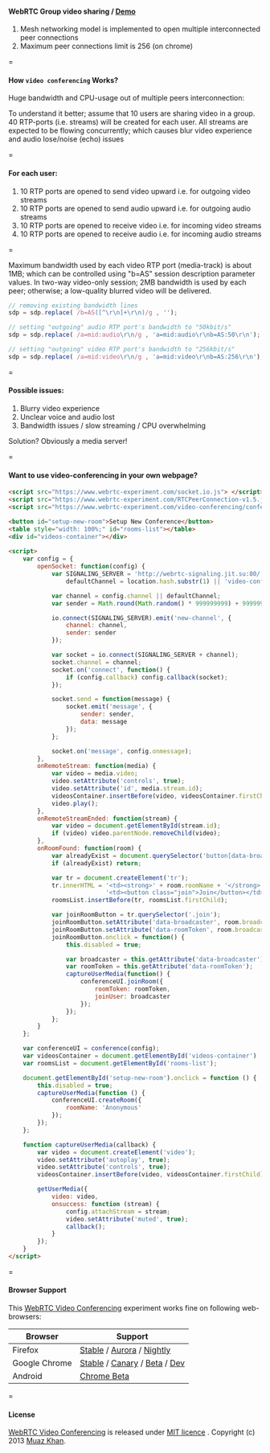 #### WebRTC Group video sharing / [Demo](https://www.webrtc-experiment.com/video-conferencing/)

1. Mesh networking model is implemented to open multiple interconnected peer connections
2. Maximum peer connections limit is 256 (on chrome)

=

#### How `video conferencing` Works?

Huge bandwidth and CPU-usage out of multiple peers interconnection:

To understand it better; assume that 10 users are sharing video in a group. 40 RTP-ports (i.e. streams) will be created for each user. All streams are expected to be flowing concurrently; which causes blur video experience and audio lose/noise (echo) issues

=

#### For each user:

1. 10 RTP ports are opened to send video upward i.e. for outgoing video streams
2. 10 RTP ports are opened to send audio upward i.e. for outgoing audio streams
3. 10 RTP ports are opened to receive video i.e. for incoming video streams
4. 10 RTP ports are opened to receive audio i.e. for incoming audio streams

=

Maximum bandwidth used by each video RTP port (media-track) is about 1MB; which can be controlled using "b=AS" session description parameter values. In two-way video-only session; 2MB bandwidth is used by each peer; otherwise; a low-quality blurred video will be delivered.

```javascript
// removing existing bandwidth lines
sdp = sdp.replace( /b=AS([^\r\n]+\r\n)/g , '');

// setting "outgoing" audio RTP port's bandwidth to "50kbit/s"
sdp = sdp.replace( /a=mid:audio\r\n/g , 'a=mid:audio\r\nb=AS:50\r\n');

// setting "outgoing" video RTP port's bandwidth to "256kbit/s"
sdp = sdp.replace( /a=mid:video\r\n/g , 'a=mid:video\r\nb=AS:256\r\n');
```

=

#### Possible issues:

1. Blurry video experience
2. Unclear voice and audio lost
3. Bandwidth issues / slow streaming / CPU overwhelming

Solution? Obviously a media server!

=

#### Want to use video-conferencing in your own webpage?

```html
<script src="https://www.webrtc-experiment.com/socket.io.js"> </script>
<script src="https://www.webrtc-experiment.com/RTCPeerConnection-v1.5.js"> </script>
<script src="https://www.webrtc-experiment.com/video-conferencing/conference.js"> </script>

<button id="setup-new-room">Setup New Conference</button>
<table style="width: 100%;" id="rooms-list"></table>
<div id="videos-container"></div>
        
<script>
    var config = {
        openSocket: function(config) {
            var SIGNALING_SERVER = 'http://webrtc-signaling.jit.su:80/',
                defaultChannel = location.hash.substr(1) || 'video-conferencing-hangout';

            var channel = config.channel || defaultChannel;
            var sender = Math.round(Math.random() * 999999999) + 999999999;

            io.connect(SIGNALING_SERVER).emit('new-channel', {
                channel: channel,
                sender: sender
            });

            var socket = io.connect(SIGNALING_SERVER + channel);
            socket.channel = channel;
            socket.on('connect', function() {
                if (config.callback) config.callback(socket);
            });

            socket.send = function(message) {
                socket.emit('message', {
                    sender: sender,
                    data: message
                });
            };

            socket.on('message', config.onmessage);
        },
        onRemoteStream: function(media) {
            var video = media.video;
            video.setAttribute('controls', true);
            video.setAttribute('id', media.stream.id);
            videosContainer.insertBefore(video, videosContainer.firstChild);
            video.play();
        },
        onRemoteStreamEnded: function(stream) {
            var video = document.getElementById(stream.id);
            if (video) video.parentNode.removeChild(video);
        },
        onRoomFound: function(room) {
            var alreadyExist = document.querySelector('button[data-broadcaster="' + room.broadcaster + '"]');
            if (alreadyExist) return;

            var tr = document.createElement('tr');
            tr.innerHTML = '<td><strong>' + room.roomName + '</strong> shared a conferencing room with you!</td>' +
                           '<td><button class="join">Join</button></td>';
            roomsList.insertBefore(tr, roomsList.firstChild);

            var joinRoomButton = tr.querySelector('.join');
            joinRoomButton.setAttribute('data-broadcaster', room.broadcaster);
            joinRoomButton.setAttribute('data-roomToken', room.broadcaster);
            joinRoomButton.onclick = function() {
                this.disabled = true;

                var broadcaster = this.getAttribute('data-broadcaster');
                var roomToken = this.getAttribute('data-roomToken');
                captureUserMedia(function() {
                    conferenceUI.joinRoom({
                        roomToken: roomToken,
                        joinUser: broadcaster
                    });
                });
            };
        }
    };

    var conferenceUI = conference(config);
    var videosContainer = document.getElementById('videos-container') || document.body;
    var roomsList = document.getElementById('rooms-list');

    document.getElementById('setup-new-room').onclick = function () {
        this.disabled = true;
        captureUserMedia(function () {
            conferenceUI.createRoom({
                roomName: 'Anonymous'
            });
        });
    };

    function captureUserMedia(callback) {
        var video = document.createElement('video');
        video.setAttribute('autoplay', true);
        video.setAttribute('controls', true);
        videosContainer.insertBefore(video, videosContainer.firstChild);

        getUserMedia({
            video: video,
            onsuccess: function (stream) {
                config.attachStream = stream;
                video.setAttribute('muted', true);
                callback();
            }
        });
    }
</script>
```

=

#### Browser Support

This [WebRTC Video Conferencing](https://www.webrtc-experiment.com/video-conferencing/) experiment works fine on following web-browsers:

| Browser        | Support           |
| ------------- |-------------|
| Firefox | [Stable](http://www.mozilla.org/en-US/firefox/new/) / [Aurora](http://www.mozilla.org/en-US/firefox/aurora/) / [Nightly](http://nightly.mozilla.org/) |
| Google Chrome | [Stable](https://www.google.com/intl/en_uk/chrome/browser/) / [Canary](https://www.google.com/intl/en/chrome/browser/canary.html) / [Beta](https://www.google.com/intl/en/chrome/browser/beta.html) / [Dev](https://www.google.com/intl/en/chrome/browser/index.html?extra=devchannel#eula) |
| Android | [Chrome Beta](https://play.google.com/store/apps/details?id=com.chrome.beta&hl=en) |

=

#### License

[WebRTC Video Conferencing](https://www.webrtc-experiment.com/video-conferencing/) is released under [MIT licence](https://www.webrtc-experiment.com/licence/) . Copyright (c) 2013 [Muaz Khan](https://plus.google.com/100325991024054712503).
